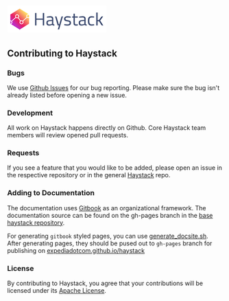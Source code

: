 # ![Haystack](../images/logo_small.png)

## Contributing to Haystack

### Bugs

We use [Github Issues](https://github.com/ExpediaDotCom/haystack-ui/issues) for our bug reporting. Please make sure the bug isn't already listed before opening a new issue.

 ### Development

 All work on Haystack happens directly on Github. Core Haystack team members will review opened pull requests.

 ### Requests

 If you see a feature that you would like to be added, please open an issue in the respective repository or in the general [Haystack](https://github.com/ExpediaDotCom/haystack/issues) repo.

 ### Adding to Documentation

 The documentation uses [Gitbook](https://www.gitbook.com/) as an organizational framework. The documentation source can be found on the gh-pages branch in the [base haystack repository](https://github.com/ExpediaDotCom/haystack/).

 For generating `gitbook` styled pages, you can use [generate_docsite.sh](https://github.com/ExpediaDotCom/haystack/blob/master/docs/generate_docsite.sh). After generating pages, they should be pused out to `gh-pages`
 branch for publishing on [expediadotcom.github.io/haystack](https://expediadotcom.github.io/haystack)
 
 ### License

 By contributing to Haystack, you agree that your contributions will be licensed under its [Apache License](https://github.com/ExpediaDotCom/haystack/blob/master/LICENSE).
